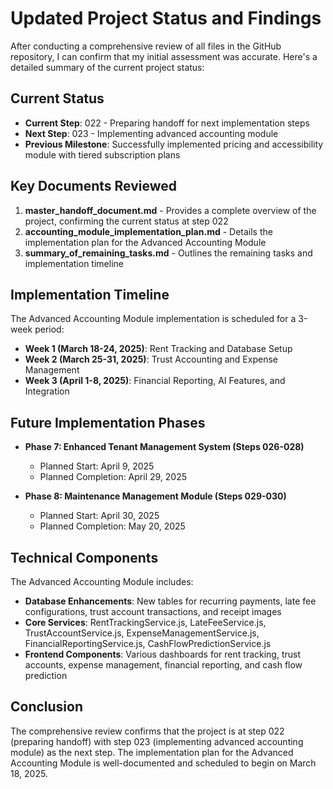 # Updated Project Status and Findings

After conducting a comprehensive review of all files in the GitHub repository, I can confirm that my initial assessment was accurate. Here's a detailed summary of the current project status:

## Current Status
- **Current Step**: 022 - Preparing handoff for next implementation steps
- **Next Step**: 023 - Implementing advanced accounting module
- **Previous Milestone**: Successfully implemented pricing and accessibility module with tiered subscription plans

## Key Documents Reviewed
1. **master_handoff_document.md** - Provides a complete overview of the project, confirming the current status at step 022
2. **accounting_module_implementation_plan.md** - Details the implementation plan for the Advanced Accounting Module
3. **summary_of_remaining_tasks.md** - Outlines the remaining tasks and implementation timeline

## Implementation Timeline
The Advanced Accounting Module implementation is scheduled for a 3-week period:
- **Week 1 (March 18-24, 2025)**: Rent Tracking and Database Setup
- **Week 2 (March 25-31, 2025)**: Trust Accounting and Expense Management
- **Week 3 (April 1-8, 2025)**: Financial Reporting, AI Features, and Integration

## Future Implementation Phases
- **Phase 7: Enhanced Tenant Management System (Steps 026-028)**
  - Planned Start: April 9, 2025
  - Planned Completion: April 29, 2025

- **Phase 8: Maintenance Management Module (Steps 029-030)**
  - Planned Start: April 30, 2025
  - Planned Completion: May 20, 2025

## Technical Components
The Advanced Accounting Module includes:
- **Database Enhancements**: New tables for recurring payments, late fee configurations, trust account transactions, and receipt images
- **Core Services**: RentTrackingService.js, LateFeeService.js, TrustAccountService.js, ExpenseManagementService.js, FinancialReportingService.js, CashFlowPredictionService.js
- **Frontend Components**: Various dashboards for rent tracking, trust accounts, expense management, financial reporting, and cash flow prediction

## Conclusion
The comprehensive review confirms that the project is at step 022 (preparing handoff) with step 023 (implementing advanced accounting module) as the next step. The implementation plan for the Advanced Accounting Module is well-documented and scheduled to begin on March 18, 2025.
